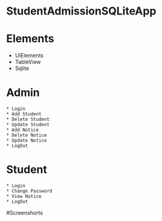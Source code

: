 # StudentAdmissionSQLiteApp

# Elements
 * UIElements
 * TableView
 * Sqlite
 
 # Admin
    * Login
    * Add Student
    * Delete Student
    * Update Student
    * Add Notice
    * Delete Notice
    * Update Notice
    * LogOut
 # Student
    * Login
    * Change Password
    * View Notice
    * LogOut
    
   #Screenshorts
   
   
